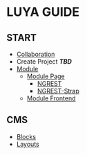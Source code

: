 LUYA GUIDE
==========

START
------
* [Collaboration](start-collaboration.md)
* Create Project ***TBD***
* [Module](start-module.md)
  * [Module Page](start-module-page.md)
    * [NGREST](start-ngrest.md)
    * [NGREST-Strap](start-ngrest-strap.md)
  * [Module Frontend](start-module-frontend.md)

CMS
---
* [Blocks](cms-blocks.md)
* [Layouts](cms-layouts.md)
